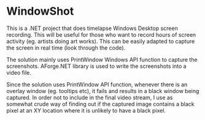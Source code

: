 # WindowShot
This is a .NET project that does timelapse Windows Desktop screen recording.  This will be useful for those who want to record hours of screen activity (eg. artists doing art works). This can be easily adapted to capture the screen in real time (look through the code).   

The solution mainly uses PrintWindow  Windows API function to capture the screenshots.  AForge.NET library is used to write the screenshots into a video file. 

Since the solution uses PrintWindow API function, whenever there is an overlay window (eg. tooltips etc), it fails and results in a black window being captured.  In order not to include in the final video stream, I use as somewhat crude way of finding out if the captured image contains a black pixel at an XY location where it is unlikely to have a black pixel.
